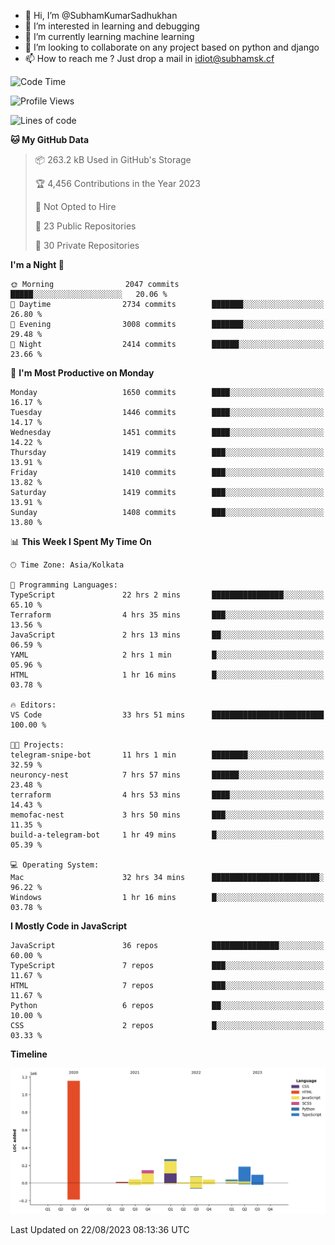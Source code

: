 - 👋 Hi, I’m @SubhamKumarSadhukhan
- 👀 I’m interested in learning and debugging
- 🌱 I’m currently learning machine learning
- 💞️ I’m looking to collaborate on any project based on python and django
- 📫 How to reach me ?
      Just drop a mail in idiot@subhamsk.cf

<!---
SubhamKumarSadhukhan/SubhamKumarSadhukhan is a ✨ special ✨ repository because its `README.md` (this file) appears on your GitHub profile.
You can click the Preview link to take a look at your changes.
--->


<!--START_SECTION:waka-->
![Code Time](http://img.shields.io/badge/Code%20Time-1%2C477%20hrs%203%20mins-blue)

![Profile Views](http://img.shields.io/badge/Profile%20Views-0-blue)

![Lines of code](https://img.shields.io/badge/From%20Hello%20World%20I%27ve%20Written-2.0%20million%20lines%20of%20code-blue)

**🐱 My GitHub Data** 

> 📦 263.2 kB Used in GitHub's Storage 
 > 
> 🏆 4,456 Contributions in the Year 2023
 > 
> 🚫 Not Opted to Hire
 > 
> 📜 23 Public Repositories 
 > 
> 🔑 30 Private Repositories 
 > 
**I'm a Night 🦉** 

```text
🌞 Morning                2047 commits        █████░░░░░░░░░░░░░░░░░░░░   20.06 % 
🌆 Daytime                2734 commits        ███████░░░░░░░░░░░░░░░░░░   26.80 % 
🌃 Evening                3008 commits        ███████░░░░░░░░░░░░░░░░░░   29.48 % 
🌙 Night                  2414 commits        ██████░░░░░░░░░░░░░░░░░░░   23.66 % 
```
📅 **I'm Most Productive on Monday** 

```text
Monday                   1650 commits        ████░░░░░░░░░░░░░░░░░░░░░   16.17 % 
Tuesday                  1446 commits        ████░░░░░░░░░░░░░░░░░░░░░   14.17 % 
Wednesday                1451 commits        ████░░░░░░░░░░░░░░░░░░░░░   14.22 % 
Thursday                 1419 commits        ███░░░░░░░░░░░░░░░░░░░░░░   13.91 % 
Friday                   1410 commits        ███░░░░░░░░░░░░░░░░░░░░░░   13.82 % 
Saturday                 1419 commits        ███░░░░░░░░░░░░░░░░░░░░░░   13.91 % 
Sunday                   1408 commits        ███░░░░░░░░░░░░░░░░░░░░░░   13.80 % 
```


📊 **This Week I Spent My Time On** 

```text
🕑︎ Time Zone: Asia/Kolkata

💬 Programming Languages: 
TypeScript               22 hrs 2 mins       ████████████████░░░░░░░░░   65.10 % 
Terraform                4 hrs 35 mins       ███░░░░░░░░░░░░░░░░░░░░░░   13.56 % 
JavaScript               2 hrs 13 mins       ██░░░░░░░░░░░░░░░░░░░░░░░   06.59 % 
YAML                     2 hrs 1 min         █░░░░░░░░░░░░░░░░░░░░░░░░   05.96 % 
HTML                     1 hr 16 mins        █░░░░░░░░░░░░░░░░░░░░░░░░   03.78 % 

🔥 Editors: 
VS Code                  33 hrs 51 mins      █████████████████████████   100.00 % 

🐱‍💻 Projects: 
telegram-snipe-bot       11 hrs 1 min        ████████░░░░░░░░░░░░░░░░░   32.59 % 
neuroncy-nest            7 hrs 57 mins       ██████░░░░░░░░░░░░░░░░░░░   23.48 % 
terraform                4 hrs 53 mins       ████░░░░░░░░░░░░░░░░░░░░░   14.43 % 
memofac-nest             3 hrs 50 mins       ███░░░░░░░░░░░░░░░░░░░░░░   11.35 % 
build-a-telegram-bot     1 hr 49 mins        █░░░░░░░░░░░░░░░░░░░░░░░░   05.39 % 

💻 Operating System: 
Mac                      32 hrs 34 mins      ████████████████████████░   96.22 % 
Windows                  1 hr 16 mins        █░░░░░░░░░░░░░░░░░░░░░░░░   03.78 % 
```

**I Mostly Code in JavaScript** 

```text
JavaScript               36 repos            ███████████████░░░░░░░░░░   60.00 % 
TypeScript               7 repos             ███░░░░░░░░░░░░░░░░░░░░░░   11.67 % 
HTML                     7 repos             ███░░░░░░░░░░░░░░░░░░░░░░   11.67 % 
Python                   6 repos             ██░░░░░░░░░░░░░░░░░░░░░░░   10.00 % 
CSS                      2 repos             █░░░░░░░░░░░░░░░░░░░░░░░░   03.33 % 
```



**Timeline**

![Lines of Code chart](https://raw.githubusercontent.com/SubhamKumarSadhukhan/SubhamKumarSadhukhan/main/assets/bar_graph.png)


 Last Updated on 22/08/2023 08:13:36 UTC
<!--END_SECTION:waka-->
